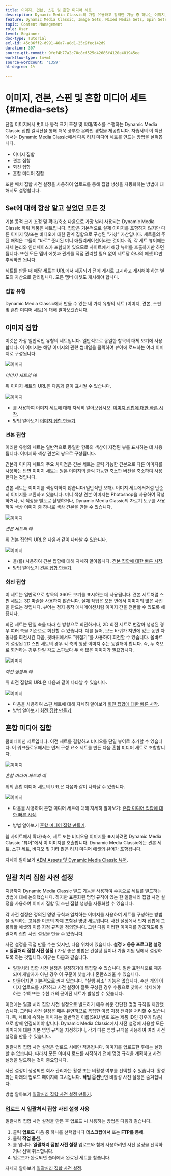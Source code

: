 ```yaml
---
title: 이미지, 견본, 스핀 및 혼합 미디어 세트
description: Dynamic Media Classic의 가장 유용하고 강력한 기능 중 하나는 이미지, 견본, 스핀 및 혼합 미디어 세트와 같은 리치 미디어 세트를 만들 수 있도록 지원하는 것입니다. 각 리치 미디어 세트가 무엇이며 Dynamic Media Classic에서 각 유형을 만드는 방법을 알아봅니다. 그런 다음 업로드 시 리치 미디어 세트를 만드는 프로세스를 자동화하는 일괄처리 세트 사전 설정에 대해 자세히 알아보십시오.
feature: Dynamic Media Classic, Image Sets, Mixed Media Sets, Spin Sets
topic: Content Management
role: User
level: Beginner
doc-type: Tutorial
exl-id: 45c86ff2-d991-46a7-a8d1-25c9fec142d9
duration: 307
source-git-commit: 9fef4b77a2c70c8cf525d42686f4120e481945ee
workflow-type: tm+mt
source-wordcount: '1359'
ht-degree: 1%

---
```


# 이미지, 견본, 스핀 및 혼합 미디어 세트 {#media-sets}

단일 이미지에서 벗어나 동적 크기 조정 및 확대/축소를 수행하는 Dynamic Media Classic 집합 컬렉션을 통해 더욱 풍부한 온라인 경험을 제공합니다. 자습서의 이 섹션에서는 Dynamic Media Classic에서 다음 리치 미디어 세트를 만드는 방법을 살펴봅니다.

- 이미지 집합
- 견본 집합
- 회전 집합
- 혼합 미디어 집합

또한 배치 집합 사전 설정을 사용하여 업로드를 통해 집합 생성을 자동화하는 방법에 대해서도 설명합니다.

## Set에 대해 항상 알고 싶었던 모든 것

기본 동적 크기 조정 및 확대/축소 다음으로 가장 널리 사용되는 Dynamic Media Classic 하위 제품은 세트입니다. 집합은 기본적으로 실제 이미지를 포함하지 않지만 다른 이미지 및/또는 비디오에 대한 관계 집합으로 구성된 &quot;가상&quot; 자산입니다. 세트들의 주된 매력은 그들이 &quot;바로&quot; 준비된 미니 애플리케이션이라는 것이다. 즉, 각 세트 뷰어에는 자체 논리와 인터페이스가 포함되어 있으므로 사이트에서 해당 뷰어를 호출하기만 하면 됩니다. 또한 모든 멤버 에셋과 관계를 직접 관리할 필요 없이 세트당 하나의 에셋 ID만 추적하면 됩니다.

세트를 만들 때 해당 세트는 URL에서 제공되기 전에 게시로 표시하고 게시해야 하는 별도의 자산으로 관리됩니다. 모든 멤버 에셋도 게시해야 합니다.

### 집합 유형

Dynamic Media Classic에서 만들 수 있는 네 가지 유형의 세트 (이미지, 견본, 스핀 및 혼합 미디어 세트)에 대해 알아보겠습니다.

## 이미지 집합

이것은 가장 일반적인 유형의 세트입니다. 일반적으로 동일한 항목의 대체 보기에 사용합니다. 이 이미지는 해당 이미지의 관련 썸네일을 클릭하여 뷰어에 로드하는 여러 이미지로 구성됩니다.

![이미지](assets/media-sets/image-set-1.jpg)

_이미지 세트의 예_

위 이미지 세트의 URL은 다음과 같이 표시될 수 있습니다.

![이미지](assets/media-sets/image-set-url-1.png)

- 를 사용하여 이미지 세트에 대해 자세히 알아보십시오. [이미지 집합에 대한 빠른 시작](https://experienceleague.adobe.com/docs/dynamic-media-classic/using/image-sets/quick-start-image-sets.html).
- 방법 알아보기 [이미지 집합 만들기](https://experienceleague.adobe.com/docs/dynamic-media-classic/using/image-sets/creating-image-set.html#creating-an-image-set).

### 견본 집합

이러한 유형의 세트는 일반적으로 동일한 항목의 색상이 지정된 뷰를 표시하는 데 사용됩니다. 이미지와 색상 견본의 쌍으로 구성됩니다.

견본과 이미지 세트의 주요 차이점은 견본 세트는 클릭 가능한 견본으로 다른 이미지를 사용하는 반면 이미지 세트는 원본 이미지의 클릭 가능한 축소판 버전을 축소하여 사용한다는 것입니다.

견본 세트는 이미지를 색상화하지 않습니다(일반적인 오해). 이미지 세트에서처럼 단순히 이미지를 교환하고 있습니다. 미니 색상 견본 이미지는 Photoshop을 사용하여 작성하거나, 각 색상을 별도로 촬영하거나, Dynamic Media Classic의 자르기 도구를 사용하여 색상 이미지 중 하나로 색상 견본을 만들 수 있습니다.

![이미지](assets/media-sets/image-set-2.jpg)

_견본 세트의 예_

위 견본 집합의 URL은 다음과 같이 나타날 수 있습니다.

![이미지](assets/media-sets/image-set_url.png)

- 을(를) 사용하여 견본 집합에 대해 자세히 알아봅니다. [견본 집합에 대한 빠른 시작](https://experienceleague.adobe.com/docs/dynamic-media-classic/using/swatch-sets/quick-start-swatch-sets.html).
- 방법 알아보기 [견본 집합 만들기](https://experienceleague.adobe.com/docs/dynamic-media-classic/using/swatch-sets/creating-swatch-set.html#creating-a-swatch-set).

### 회전 집합

이 세트는 일반적으로 항목의 360도 보기를 표시하는 데 사용됩니다. 견본 세트처럼 스핀 세트는 3D 마술을 사용하지 않습니다. 실제 작업은 모든 면에서 이미지의 많은 사진을 만드는 것입니다. 뷰어는 정지 동작 애니메이션처럼 이미지 간을 전환할 수 있도록 해줍니다.

회전 세트는 단일 축을 따라 한 방향으로 회전하거나, 2D 회전 세트로 번갈아 생성된 경우 여러 축을 기준으로 회전할 수 있습니다. 예를 들어, 모든 바퀴가 지면에 있는 동안 자동차를 회전시킨 다음, 뒷바퀴에서도 &quot;뒤집기&quot;를 사용하여 회전할 수 있습니다. 올바르게 설정된 2D 스핀 세트의 경우 각 축의 행당 이미지 수는 동일해야 합니다. 즉, 두 축으로 회전하는 경우 단일 각도 스핀보다 두 배 많은 이미지가 필요합니다.

![이미지](assets/media-sets/image-set-3.png)

_회전 집합의 예_

위 회전 집합의 URL은 다음과 같이 나타날 수 있습니다.

![이미지](assets/media-sets/spin-set.png)

- 다음을 사용하여 스핀 세트에 대해 자세히 알아보기 [회전 집합에 대한 빠른 시작](https://experienceleague.adobe.com/docs/dynamic-media-classic/using/spin-sets/quick-start-spin-sets.html).
- 방법 알아보기 [회전 집합 만들기](https://experienceleague.adobe.com/docs/dynamic-media-classic/using/spin-sets/creating-spin-set.html#creating-a-spin-set).

## 혼합 미디어 집합

콤비네이션 세트입니다. 이전 세트를 결합하고 비디오를 단일 뷰어로 추가할 수 있습니다. 이 워크플로우에서는 먼저 구성 요소 세트를 만든 다음 혼합 미디어 세트로 조합합니다.

![이미지](assets/media-sets/image-set-4.png)

_혼합 미디어 세트의 예_

위의 혼합 미디어 세트의 URL은 다음과 같이 나타날 수 있습니다.

![이미지](assets/media-sets/image-set-url-1.png)

- 다음을 사용하여 혼합 미디어 세트에 대해 자세히 알아보기: [혼합 미디어 집합에 대한 빠른 시작](https://experienceleague.adobe.com/docs/dynamic-media-classic/using/mixed-media-sets/quick-start-mixed-media-sets.html).

- 방법 알아보기 [혼합 미디어 집합 만들기](https://experienceleague.adobe.com/docs/dynamic-media-classic/using/mixed-media-sets/creating-mixed-media-set.html#creating-a-mixed-media-set).

웹 사이트에서 확대/축소, 세트 또는 비디오용 이미지를 표시하려면 Dynamic Media Classic &quot;뷰어&quot;에서 이 이미지를 호출합니다. Dynamic Media Classic에는 견본 세트, 스핀 세트, 비디오 및 기타 많은 리치 미디어 에셋의 뷰어가 포함됩니다.

자세히 알아보기 [AEM Assets 및 Dynamic Media Classic 뷰어](https://experienceleague.adobe.com/docs/dynamic-media-developer-resources/library/viewers-aem-assets-dmc/c-html5-s7-aem-asset-viewers.html).

## 일괄 처리 집합 사전 설정

지금까지 Dynamic Media Classic 빌드 기능을 사용하여 수동으로 세트를 빌드하는 방법에 대해 논의했습니다. 하지만 표준화된 명명 규칙이 있는 한 일괄처리 집합 사전 설정을 사용하여 이미지 집합 및 스핀 집합 생성을 자동화할 수 있습니다.

각 사전 설정은 정의된 명명 규칙과 일치하는 이미지를 사용하여 세트를 구성하는 방법을 정의하는 고유한 이름의 자체 포함된 명령 세트입니다. 사전 설정에서 먼저 집합에 그룹화할 에셋의 이름 지정 규칙을 정의합니다. 그런 다음 이러한 이미지를 참조하도록 일괄처리 집합 사전 설정을 만들 수 있습니다.

사전 설정을 직접 만들 수는 있지만, 다음 위치에 있습니다. **설정 > 응용 프로그램 설정 > 일괄처리 집합 사전 설정** ) 가장 좋은 방법은 컨설팅 팀이나 기술 지원 팀에서 설정하도록 하는 것입니다. 이유는 다음과 같습니다.

- 일괄처리 집합 사전 설정은 설정하기에 복잡할 수 있습니다. 일반 표현식으로 제공되며 개발자가 아닌 경우 이 구문이 낯설거나 혼란스러울 수 있습니다.
- 만들어지면 기본적으로 켜져 있습니다. &quot;실행 취소&quot; 기능은 없습니다. 수천 개의 이미지 업로드를 시작하고 사전 설정이 잘못 구성된 경우 수동으로 찾아서 삭제해야 하는 수백 또는 수천 개의 끊어진 세트가 발생할 수 있습니다.

이전에는 일괄 처리 집합 사전 설정으로 빌드하기 매우 쉬운 간단한 명명 규칙을 제안했습니다. 그러나 사전 설정은 매우 유연하므로 복잡한 이름 지정 전략을 처리할 수 있습니다. 즉, 세트에 속하는 이미지는 일반적인 이름(SKU 번호 또는 제품 ID인 경우가 많음)으로 함께 연결되어야 합니다. Dynamic Media Classic에서 사전 설정에 사용할 모든 이미지에 대한 기본 명명 규칙을 지정하거나, 각기 다른 명명 규칙을 사용하여 여러 사전 설정을 만들 수 있습니다.

일괄처리 집합 사전 설정은 업로드 시에만 적용됩니다. 이미지를 업로드한 후에는 실행할 수 없습니다. 따라서 모든 이미지 로드를 시작하기 전에 명명 규칙을 계획하고 사전 설정을 빌드하는 것이 중요합니다.

사전 설정이 생성되면 회사 관리자는 활성 또는 비활성 여부를 선택할 수 있습니다. 활성화는 아래의 업로드 페이지에 표시됩니다. **작업 옵션**&#x200B;반면 비활성 사전 설정은 숨겨집니다.

방법 알아보기 [일괄처리 집합 사전 설정 만들기](https://experienceleague.adobe.com/docs/dynamic-media-classic/using/setup/application-setup.html#creating-a-batch-set-preset).

### 업로드 시 일괄처리 집합 사전 설정 사용

일괄처리 집합 사전 설정을 만든 후 업로드 시 사용하는 방법은 다음과 같습니다.

1. 클릭 **업로드** 다음 중 하나를 선택합니다 **데스크탑에서** 또는 **FTP를 통해**.
2. 클릭 **작업 옵션**.
3. 를 엽니다. **일괄처리 집합 사전 설정** 업로드와 함께 사용하려면 사전 설정을 선택하거나 선택 취소합니다.
4. 업로드가 완료되면 폴더에서 완료된 세트를 찾습니다.

자세히 알아보기 [일괄처리 집합 사전 설정](https://experienceleague.adobe.com/docs/dynamic-media-classic/using/setup/application-setup.html#batch-set-presets).
